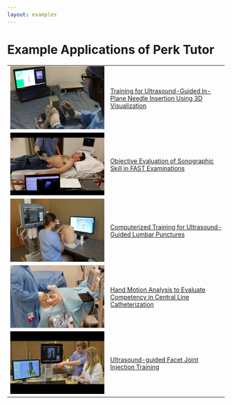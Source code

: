 ```yaml
---
layout: examples
---
```

# Example Applications of Perk Tutor

|  |  |
| -- | -- |
| ![In-Plane Needle](images/InPlaneNeedle.png) | [Training for Ultrasound-Guided In-Plane Needle Insertion Using 3D Visualization](InPlaneNeedle.html) |
| ![Fast Ultrasound](images/FastUltrasound.png) | [Objective Evaluation of Sonographic Skill in FAST Examinations](FastUltrasound.html) |
| ![Lumbar Puncture](images/LumbarPuncture.png) | [Computerized Training for Ultrasound-Guided Lumbar Punctures](LumbarPuncture.html) |
| ![Central Line](images/CentralLine.png) | [Hand Motion Analysis to Evaluate Competency in Central Line Catheterization](CentralLine.html) |
| ![Facet Joint Puncture](images/FacetJoint.png) | [Ultrasound-guided Facet Joint Injection Training](FacetJoint.html) |
